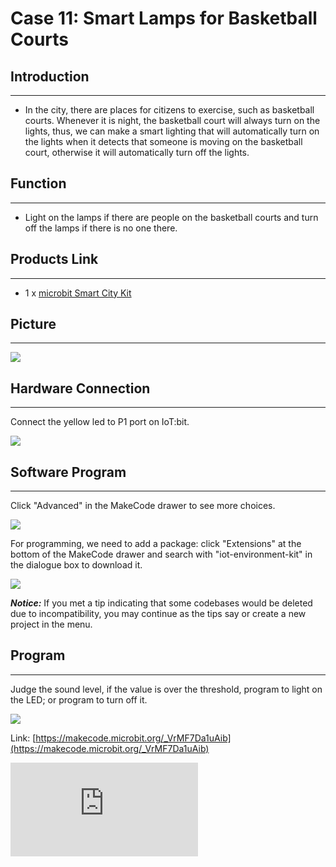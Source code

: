 ﻿# Case 11: Smart Lamps for Basketball Courts


##  Introduction
---

- In the city, there are places for citizens to exercise, such as basketball courts. Whenever it is night, the basketball court will always turn on the lights, thus, we can make a smart lighting that will automatically turn on the lights when it detects that someone is moving on the basketball court, otherwise it will automatically turn off the lights.


##  Function
---

- Light on the lamps if there are people on the basketball courts and turn off the lamps if there is no one there.

## Products Link
---
- 1 x [microbit Smart City Kit](https://shop.elecfreaks.com/products/elecfreaks-micro-bit-smart-city-kit-without-micro-bit-board?_pos=1&_sid=ce30b50b6&_ss=r)

## Picture
---
![](https://wiki-media-ef.oss-cn-hongkong.aliyuncs.com//images/microbit-Smart-City-Kit-case-01-02.png)

## Hardware Connection
---

Connect the yellow led to P1 port on IoT:bit.

![](https://wiki-media-ef.oss-cn-hongkong.aliyuncs.com//images/microbit-Smart-City-Kit-case-07-03.png)

## Software Program

---

Click "Advanced" in the MakeCode drawer to see more choices.

![](https://wiki-media-ef.oss-cn-hongkong.aliyuncs.com//images/microbit-Smart-City-Kit-case-01-04.png)

For programming, we need to add a package: click "Extensions" at the bottom of the MakeCode drawer and search with "iot-environment-kit" in the dialogue box to download it.

![](https://wiki-media-ef.oss-cn-hongkong.aliyuncs.com//images/microbit-Smart-City-Kit-case-01-05.png)



***Notice:*** If you met a tip indicating that some codebases would be deleted due to incompatibility, you may continue as the tips say or create a new project in the menu.

## Program

---

Judge the sound level, if the value is over the threshold, program to light on the LED; or program to turn off it.

![](https://wiki-media-ef.oss-cn-hongkong.aliyuncs.com//images/microbit-Smart-City-Kit-case-11-07.png)


Link: [https://makecode.microbit.org/_VrMF7Da1uAib](https://makecode.microbit.org/_VrMF7Da1uAib)

<div
    style={{
        position: 'relative',
        paddingBottom: '60%',
        overflow: 'hidden',
    }}
>
    <iframe
        src="https://makecode.microbit.org/_VrMF7Da1uAib"
        frameborder="0"
        sandbox="allow-popups allow-forms allow-scripts allow-same-origin"
        style={{
            position: 'absolute',
            width: '100%',
            height: '100%',
        }}
    />
</div>


## Result
---
- If the sound level is over the threshold, it means there are people on the courts, program to light on the leds; or program to turn off the lights.
